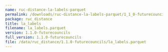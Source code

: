 ```yaml
---
name: ruc-distance-la-labels-parquet
permalink: /downloads/ruc-distance-la-labels-parquet/1_1_0-futurecouncils
package: ruc_distance
title: la_labels
filename: la_labels.parquet
version: 1.1.0-futurecouncils
full_version: 1.1.0-futurecouncils
file: /data/ruc_distance/1.1.0-futurecouncils/la_labels.parquet
---
```

